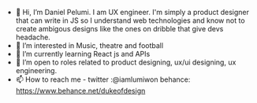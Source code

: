 - 👋 Hi, I’m Daniel Pelumi. I am UX engineer. I'm simply a product designer that can write in JS so I understand web technologies and know not to create ambigous designs like the ones on dribble that give devs headache.
- 👀 I’m interested in Music, theatre and football
- 🌱 I’m currently learning React js and APIs
- 💞️ I’m open to roles related to product designing, ux/ui designing, ux engineering.
- 📫 How to reach me - twitter :@iamlumiwon behance: https://www.behance.net/dukeofdesign

<!---
frontendrockstarng/frontendrockstarng is a ✨ special ✨ repository because its `README.md` (this file) appears on your GitHub profile.
You can click the Preview link to take a look at your changes.
--->
